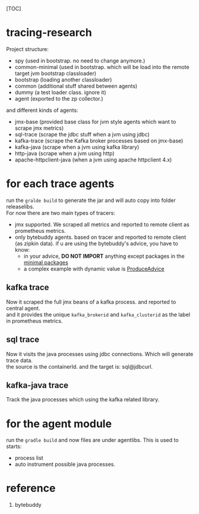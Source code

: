 [TOC]

# tracing-research
Project structure:
- spy (used in bootstrap. no need to change anymore.)
- common-minimal (used in bootstrap. which will be load into the remote target jvm bootstrap classloader)
- bootstrap (loading another classloader)
- common (additional stuff shared between agents)  
- dummy (a test loader class. ignore it)
- agent (exported to the zp collector.)

and different kinds of agents:
- jmx-base (provided base class for jvm style agents which want to scrape jmx metrics)
- sql-trace (scrape the jdbc stuff when a jvm using jdbc)
- kafka-trace (scrape the Kafka broker processes based on jmx-base)
- kafka-java (scrape when a jvm using kafka library)
- http-java (scrape when a jvm using http)
- apache-httpclient-java (when a jvm using apache httpclient 4.x)

# for each trace agents
run the `gralde build` to generate the jar and will auto copy into folder releaselibs.<br>
For now there are two main types of tracers:
- jmx supported. We scraped all metrics and reported to remote client as prometheus metrics.
- only bytebuddy agents.  based on tracer and reported to remote client (as zipkin data).
if u are using the bytebuddy's advice, you have to know:
  - in your advice, **DO NOT IMPORT** anything except packages in the [minimal packages](common-minimal)
  - a complex example with dynamic value is [ProduceAdvice](kafka-java/src/main/java/com/zoomphant/agent/trace/kafkajava/ProduceAdvice.java)  


## kafka trace
Now it scraped the full jmx beans of a kafka process. and reported to central agent. <br> 
and it provides the unique `kafka_brokerid` and `kafka_clusterid` as the label in prometheus metrics.

## sql trace
Now it visits the java processes using jdbc connections. Which will generate trace data. <br>
the source is the containerId. and the target is: sql@jdbcurl.

## kafka-java trace
Track the java processes which using the kafka related library.

# for the agent module
run the `gradle build` and now files are under agentlibs. This is used to starts:
- process list
- auto instrument possible java processes.


# reference
1. bytebuddy
